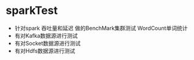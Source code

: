 # sparkTest
* 针对spark 吞吐量和延迟 做的BenchMark集群测试  WordCount单词统计
* 有对Kafka数据源进行测试 
* 有对Socket数据源进行测试 
* 有对Hdfs数据源进行测试
